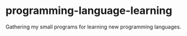 # programming-language-learning
Gathering my small programs for learning new programming languages.
